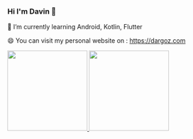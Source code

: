 ### Hi I'm Davin 👋


🌱 I’m currently learning Android, Kotlin, Flutter 

😄 You can visit my personal website on : https://dargoz.com

<div>
  <a href="https://github.com/dargoz">
  <img height="180em" src="https://github-readme-stats.vercel.app/api?username=dargoz&count_private=true&show_icons=true&theme=dracula"/>
  <img height="180em" src="https://github-readme-stats.vercel.app/api/top-langs/?username=dargoz&layout=compact&langs_count=7&theme=dracula"/>
</div>

